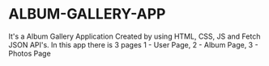 # ALBUM-GALLERY-APP
It's a Album Gallery Application Created by using HTML, CSS, JS and Fetch JSON API's. In this app there is 3 pages 1 - User Page, 2 - Album Page, 3 - Photos Page 
